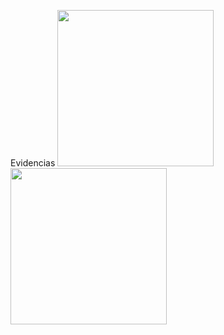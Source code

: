 Evidencias 
<img src="https://cdn.worldvectorlogo.com/logos/java.svg" width=" 250px">
<img src="http://www.cursosgis.com/wp-content/uploads/2017/06/lenguajes_1.png" width=" 250px">

